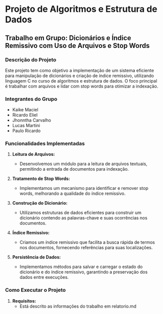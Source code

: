 # Projeto de Algoritmos e Estrutura de Dados

## Trabalho em Grupo: Dicionários e Índice Remissivo com Uso de Arquivos e Stop Words

### Descrição do Projeto

Este projeto tem como objetivo a implementação de um sistema eficiente para manipulação de dicionários e criação de índice remissivo, utilizando linguagem C no curso de algoritmos e estrutura de dados. O foco principal é trabalhar com arquivos e lidar com stop words para otimizar a indexação.

### Integrantes do Grupo

- Kaike Maciel
- Ricardo Eliel
- Jhonntha Carvalho
- Lucas Martini
- Paulo Ricardo

### Funcionalidades Implementadas

1. **Leitura de Arquivos:**
   - Desenvolvemos um módulo para a leitura de arquivos textuais, permitindo a entrada de documentos para indexação.

2. **Tratamento de Stop Words:**
   - Implementamos um mecanismo para identificar e remover stop words, melhorando a qualidade do índice remissivo.

3. **Construção do Dicionário:**
   - Utilizamos estruturas de dados eficientes para construir um dicionário contendo as palavras-chave e suas ocorrências nos documentos.

4. **Índice Remissivo:**
   - Criamos um índice remissivo que facilita a busca rápida de termos nos documentos, fornecendo referências para suas localizações.

5. **Persistência de Dados:**
   - Implementamos métodos para salvar e carregar o estado do dicionário e do índice remissivo, garantindo a preservação dos dados entre execuções.

### Como Executar o Projeto

1. **Requisitos:**
   - Está descrito as informações do trabalho em relatorio.md
